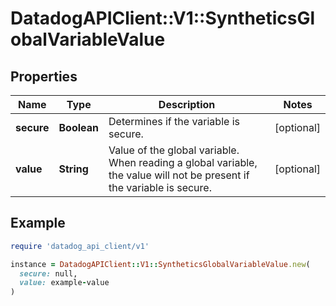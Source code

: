 # DatadogAPIClient::V1::SyntheticsGlobalVariableValue

## Properties

| Name | Type | Description | Notes |
| ---- | ---- | ----------- | ----- |
| **secure** | **Boolean** | Determines if the variable is secure. | [optional] |
| **value** | **String** | Value of the global variable. When reading a global variable, the value will not be present if the variable is secure. | [optional] |

## Example

```ruby
require 'datadog_api_client/v1'

instance = DatadogAPIClient::V1::SyntheticsGlobalVariableValue.new(
  secure: null,
  value: example-value
)
```

